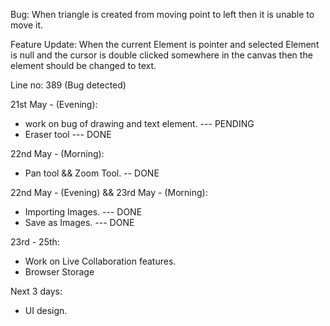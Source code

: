 Bug:
When triangle is created from moving point to left then it is unable to move it.

Feature Update:
When the current Element is pointer and selected Element is null and the cursor is  double clicked somewhere in the canvas then the element should be changed to text.

Line no: 389 (Bug detected)


21st May - (Evening): 
- work on bug of drawing and text element. --- PENDING
- Eraser tool --- DONE

22nd May - (Morning):
- Pan tool && Zoom Tool.  -- DONE

22nd May - (Evening) && 23rd May - (Morning):
- Importing Images. --- DONE
- Save as Images. --- DONE

23rd - 25th:
- Work on Live Collaboration features.
- Browser Storage

Next 3 days: 
- UI design.